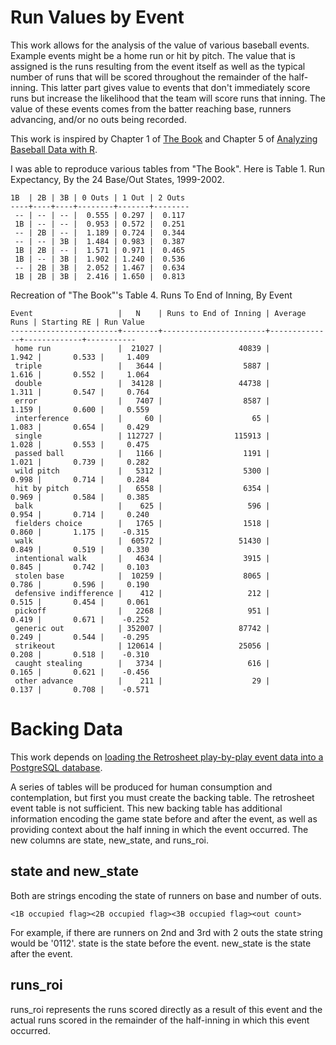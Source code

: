 Run Values by Event
===================

This work allows for the analysis of the value of various baseball events. Example events might be a home run or hit by pitch. The value that is assigned is the runs resulting from the event itself as well as the typical number of runs that will be scored throughout the remainder of the half-inning. This latter part gives value to events that don't immediately score runs but increase the likelihood that the team will score runs that inning. The value of these events comes from the batter reaching base, runners advancing, and/or no outs being recorded.

This work is inspired by Chapter 1 of [The Book](http://www.amazon.com/gp/product/B00GW6A89Y) and Chapter 5 of [Analyzing Baseball Data with R](http://www.amazon.com/Analyzing-Baseball-Data-Chapman-Hall-ebook/dp/B00GBC36S4/ref=sr_sp-atf_title_1_1?s=digital-text&ie=UTF8&qid=1409819843&sr=1-1&keywords=Analyzing+Baseball+Data+with+R).

I was able to reproduce various tables from "The Book". Here is Table 1. Run Expectancy, By the 24 Base/Out States, 1999-2002.

    1B  | 2B | 3B | 0 Outs | 1 Out | 2 Outs
    ----+----+----+--------+-------+--------
     -- | -- | -- |  0.555 | 0.297 |  0.117
     1B | -- | -- |  0.953 | 0.572 |  0.251
     -- | 2B | -- |  1.189 | 0.724 |  0.344
     -- | -- | 3B |  1.484 | 0.983 |  0.387
     1B | 2B | -- |  1.571 | 0.971 |  0.465
     1B | -- | 3B |  1.902 | 1.240 |  0.536
     -- | 2B | 3B |  2.052 | 1.467 |  0.634
     1B | 2B | 3B |  2.416 | 1.650 |  0.813

Recreation of "The Book"'s Table 4. Runs To End of Inning, By Event

    Event                   |   N    | Runs to End of Inning | Average Runs | Starting RE | Run Value
    ------------------------+--------+-----------------------+--------------+-------------+-----------
     home run               |  21027 |                 40839 |        1.942 |       0.533 |     1.409
     triple                 |   3644 |                  5887 |        1.616 |       0.552 |     1.064
     double                 |  34128 |                 44738 |        1.311 |       0.547 |     0.764
     error                  |   7407 |                  8587 |        1.159 |       0.600 |     0.559
     interference           |     60 |                    65 |        1.083 |       0.654 |     0.429
     single                 | 112727 |                115913 |        1.028 |       0.553 |     0.475
     passed ball            |   1166 |                  1191 |        1.021 |       0.739 |     0.282
     wild pitch             |   5312 |                  5300 |        0.998 |       0.714 |     0.284
     hit by pitch           |   6558 |                  6354 |        0.969 |       0.584 |     0.385
     balk                   |    625 |                   596 |        0.954 |       0.714 |     0.240
     fielders choice        |   1765 |                  1518 |        0.860 |       1.175 |    -0.315
     walk                   |  60572 |                 51430 |        0.849 |       0.519 |     0.330
     intentional walk       |   4634 |                  3915 |        0.845 |       0.742 |     0.103
     stolen base            |  10259 |                  8065 |        0.786 |       0.596 |     0.190
     defensive indifference |    412 |                   212 |        0.515 |       0.454 |     0.061
     pickoff                |   2268 |                   951 |        0.419 |       0.671 |    -0.252
     generic out            | 352007 |                 87742 |        0.249 |       0.544 |    -0.295
     strikeout              | 120614 |                 25056 |        0.208 |       0.518 |    -0.310
     caught stealing        |   3734 |                   616 |        0.165 |       0.621 |    -0.456
     other advance          |    211 |                    29 |        0.137 |       0.708 |    -0.571

Backing Data
============

This work depends on [loading the Retrosheet play-by-play event data into a PostgreSQL database](/retrosheet/).

A series of tables will be produced for human consumption and contemplation, but first you must create the backing table. The retrosheet event table is not sufficient. This new backing table has additional information encoding the game state before and after the event, as well as providing context about the half inning in which the event occurred. The new columns are state, new_state, and runs_roi.

state and new_state
-------------------

Both are strings encoding the state of runners on base and number of outs.

    <1B occupied flag><2B occupied flag><3B occupied flag><out count>

For example, if there are runners on 2nd and 3rd with 2 outs the state string would be '0112'. state is the state before the event. new_state is the state after the event.

runs_roi
------------------------

runs_roi represents the runs scored directly as a result of this event and the actual runs scored in the remainder of the half-inning in which this event occurred.
